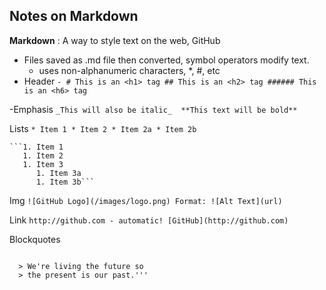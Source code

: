 ## Notes on Markdown ##

**Markdown** : A way to style text on the web, GitHub

- Files saved as .md file then converted, symbol operators modify text.
  - uses non-alphanumeric characters, *, #, etc
- Header
       ``` - # This is an <h1> tag
              ## This is an <h2> tag
              ###### This is an <h6> tag ```
  
-Emphasis
      ```_This will also be italic_  **This text will be bold**   ```   

Lists
    ```* Item 1
       * Item 2
         * Item 2a
          * Item 2b ```
          
    ```1. Item 1
       1. Item 2
       1. Item 3
          1. Item 3a
          1. Item 3b```
         
Img 
    ```![GitHub Logo](/images/logo.png)
        Format: ![Alt Text](url)```
     
Link
    ```http://github.com - automatic!
        [GitHub](http://github.com)```
        
 Blockquotes
  ```As Kanye West said:

    > We're living the future so
    > the present is our past.'''
    
